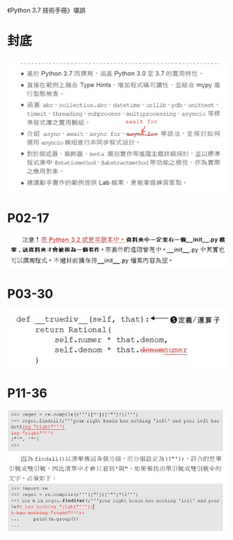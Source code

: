 《Python 3.7 技術手冊》堪誤

# 封底

![BackCover-1](images/BackCover-1.JPG)

# P02-17

![P02-17](images/P02-17-1.JPG)

# P03-30

![P03-30](images/P03-30.JPG)

# P11-36

![P11-36](images/P11-36-1.JPG)